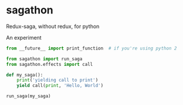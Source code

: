 # sagathon
Redux-saga, without redux, for python

An experiment

```python
from __future__ import print_function  # if you're using python 2

from sagathon import run_saga
from sagathon.effects import call

def my_saga():
    print('yielding call to print')
    yield call(print, 'Hello, World')

run_saga(my_saga)
```
